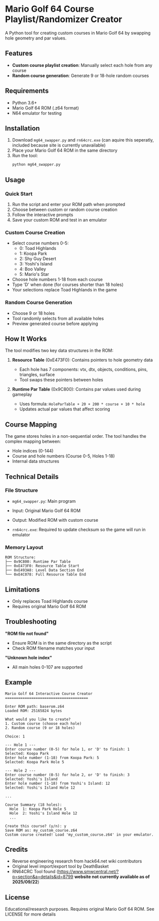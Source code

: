 # Mario Golf 64 Course Playlist/Randomizer Creator

A Python tool for creating custom courses in Mario Golf 64 by swapping hole geometry and par values.

## Features

- **Custom course playlist creation**: Manually select each hole from any course
- **Random course generation**: Generate 9 or 18-hole random courses

## Requirements

- Python 3.6+
- Mario Golf 64 ROM (.z64 format)
- N64 emulator for testing

## Installation

1. Download `mg64_swapper.py` and `rn64crc.exe` (can aquire this seperatly, included because site is currently unavailable)
2. Place your Mario Golf 64 ROM in the same directory
3. Run the tool:
   ```bash
   python mg64_swapper.py
   ```

## Usage

### Quick Start

1. Run the script and enter your ROM path when prompted
2. Choose between custom or random course creation
3. Follow the interactive prompts
4. Save your custom ROM and test in an emulator

### Custom Course Creation

- Select course numbers 0-5:
  - 0: Toad Highlands
  - 1: Koopa Park
  - 2: Shy Guy Desert
  - 3: Yoshi's Island
  - 4: Boo Valley
  - 5: Mario's Star
- Choose hole numbers 1-18 from each course
- Type 'D' when done (for courses shorter than 18 holes)
- Your selections replace Toad Highlands in the game

### Random Course Generation

- Choose 9 or 18 holes
- Tool randomly selects from all available holes
- Preview generated course before applying

## How It Works

The tool modifies two key data structures in the ROM:

1. **Resource Table** (0xE473F0): Contains pointers to hole geometry data

   - Each hole has 7 components: vtx, dtx, objects, conditions, pins, triangles, surface
   - Tool swaps these pointers between holes

2. **Runtime Par Table** (0x9C800): Contains par values used during gameplay
   - Uses formula: `HoleParTable + 20 + 200 * course + 10 * hole`
   - Updates actual par values that affect scoring

## Course Mapping

The game stores holes in a non-sequential order. The tool handles the complex mapping between:

- Hole indices (0-144)
- Course and hole numbers (Course 0-5, Holes 1-18)
- Internal data structures

## Technical Details

### File Structure

- `mg64_swapper.py`: Main program
- Input: Original Mario Golf 64 ROM
- Output: Modified ROM with custom course

- `rn64crc.exe`: Required to update checksum so the game will run in emulator

### Memory Layout

```
ROM Structure:
├── 0x9C800: Runtime Par Table
├── 0xE473F0: Resource Table Start
├── 0xE493A8: Level Data Section End
└── 0xE4C078: Full Resource Table End
```

## Limitations

- Only replaces Toad Highlands course
- Requires original Mario Golf 64 ROM

## Troubleshooting

**"ROM file not found"**

- Ensure ROM is in the same directory as the script
- Check ROM filename matches your input

**"Unknown hole index"**

- All main holes 0-107 are supported

## Example

```
Mario Golf 64 Interactive Course Creator
======================================

Enter ROM path: baserom.z64
Loaded ROM: 25165824 bytes

What would you like to create?
1. Custom course (choose each hole)
2. Random course (9 or 18 holes)

Choice: 1

--- Hole 1 ---
Enter course number (0-5) for hole 1, or 'D' to finish: 1
Selected: Koopa Park
Enter hole number (1-18) from Koopa Park: 5
Selected: Koopa Park Hole 5

--- Hole 2 ---
Enter course number (0-5) for hole 2, or 'D' to finish: 3
Selected: Yoshi's Island
Enter hole number (1-18) from Yoshi's Island: 12
Selected: Yoshi's Island Hole 12

...

Course Summary (18 holes):
  Hole  1: Koopa Park Hole 5
  Hole  2: Yoshi's Island Hole 12
  ...

Create this course? (y/n): y
Save ROM as: my_custom_course.z64
Custom course created! Load 'my_custom_course.z64' in your emulator.
```

## Credits

- Reverse engineering research from hack64.net wiki contributors
- Original level import/export tool by DeathBasket
- RN64CRC Tool found (https://www.smwcentral.net/?p=section&a=details&id=8799 **website not currently available as of 2025/09/22**)

## License

Educational/research purposes. Requires original Mario Golf 64 ROM.
See LICENSE for more details
